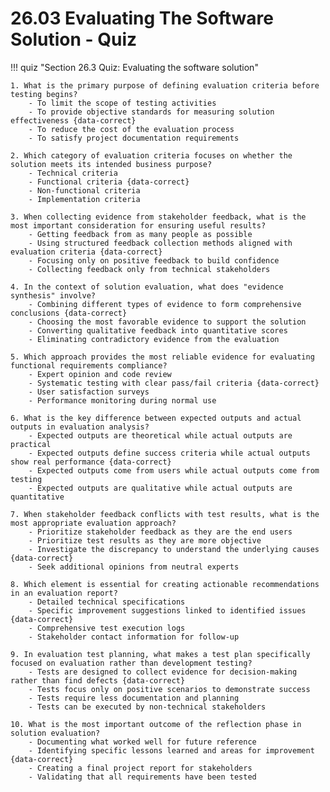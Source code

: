 # 26.03 Evaluating The Software Solution - Quiz

!!! quiz "Section 26.3 Quiz: Evaluating the software solution"

    1. What is the primary purpose of defining evaluation criteria before testing begins?
        - To limit the scope of testing activities
        - To provide objective standards for measuring solution effectiveness {data-correct}
        - To reduce the cost of the evaluation process
        - To satisfy project documentation requirements

    2. Which category of evaluation criteria focuses on whether the solution meets its intended business purpose?
        - Technical criteria
        - Functional criteria {data-correct}
        - Non-functional criteria
        - Implementation criteria

    3. When collecting evidence from stakeholder feedback, what is the most important consideration for ensuring useful results?
        - Getting feedback from as many people as possible
        - Using structured feedback collection methods aligned with evaluation criteria {data-correct}
        - Focusing only on positive feedback to build confidence
        - Collecting feedback only from technical stakeholders

    4. In the context of solution evaluation, what does "evidence synthesis" involve?
        - Combining different types of evidence to form comprehensive conclusions {data-correct}
        - Choosing the most favorable evidence to support the solution
        - Converting qualitative feedback into quantitative scores
        - Eliminating contradictory evidence from the evaluation

    5. Which approach provides the most reliable evidence for evaluating functional requirements compliance?
        - Expert opinion and code review
        - Systematic testing with clear pass/fail criteria {data-correct}
        - User satisfaction surveys
        - Performance monitoring during normal use

    6. What is the key difference between expected outputs and actual outputs in evaluation analysis?
        - Expected outputs are theoretical while actual outputs are practical
        - Expected outputs define success criteria while actual outputs show real performance {data-correct}
        - Expected outputs come from users while actual outputs come from testing
        - Expected outputs are qualitative while actual outputs are quantitative

    7. When stakeholder feedback conflicts with test results, what is the most appropriate evaluation approach?
        - Prioritize stakeholder feedback as they are the end users
        - Prioritize test results as they are more objective
        - Investigate the discrepancy to understand the underlying causes {data-correct}
        - Seek additional opinions from neutral experts

    8. Which element is essential for creating actionable recommendations in an evaluation report?
        - Detailed technical specifications
        - Specific improvement suggestions linked to identified issues {data-correct}
        - Comprehensive test execution logs
        - Stakeholder contact information for follow-up

    9. In evaluation test planning, what makes a test plan specifically focused on evaluation rather than development testing?
        - Tests are designed to collect evidence for decision-making rather than find defects {data-correct}
        - Tests focus only on positive scenarios to demonstrate success
        - Tests require less documentation and planning
        - Tests can be executed by non-technical stakeholders

    10. What is the most important outcome of the reflection phase in solution evaluation?
        - Documenting what worked well for future reference
        - Identifying specific lessons learned and areas for improvement {data-correct}
        - Creating a final project report for stakeholders
        - Validating that all requirements have been tested
